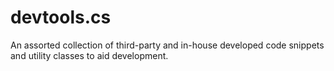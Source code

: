 # devtools.cs
An assorted collection of third-party and in-house developed code snippets and utility classes to aid development.
